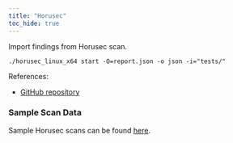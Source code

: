 ```yaml
---
title: "Horusec"
toc_hide: true
---
```

Import findings from Horusec scan.

```shell
./horusec_linux_x64 start -O=report.json -o json -i="tests/"
```

References:
 * [GitHub repository](https://github.com/ZupIT/horusec)
 
### Sample Scan Data
Sample Horusec scans can be found [here](https://github.com/DefectDojo/django-DefectDojo/tree/master/unittests/scans/horusec).